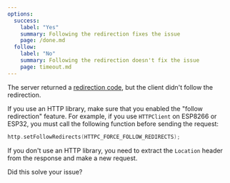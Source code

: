 ```yaml
---
options:
  success:
    label: "Yes"
    summary: Following the redirection fixes the issue
    page: /done.md
  follow:
    label: "No"
    summary: Following the redirection doesn't fix the issue
    page: timeout.md
---
```


The server returned a [redirection code](https://developer.mozilla.org/en-US/docs/Web/HTTP/Redirections), but the client didn't follow the redirection.

If you use an HTTP library, make sure that you enabled the "follow redirection" feature.
For example, if you use `HTTPClient` on ESP8266 or ESP32, you must call the following function before sending the request:

```c++
http.setFollowRedirects(HTTPC_FORCE_FOLLOW_REDIRECTS);
```

If you don't use an HTTP library, you need to extract the `Location` header from the response and make a new request.

Did this solve your issue?
